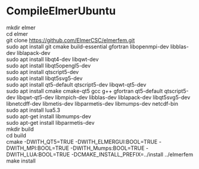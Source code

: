 # CompileElmerUbuntu

mkdir elmer  
cd elmer  
git clone https://github.com/ElmerCSC/elmerfem.git  
sudo apt install git cmake build-essential gfortran libopenmpi-dev libblas-dev liblapack-dev  
sudo apt install libqt4-dev libqwt-dev  
sudo apt install libqt5opengl5-dev  
sudo apt install qtscript5-dev  
sudo apt install libqt5svg5-dev  
sudo apt install qt5-default qtscript5-dev libqwt-qt5-dev  
sudo apt install cmake cmake-qt5 gcc g++ gfortran qt5-default qtscript5-dev libqwt-qt5-dev libmpich-dev libblas-dev liblapack-dev libqt5svg5-dev   libnetcdff-dev libmetis-dev libparmetis-dev libmumps-dev netcdf-bin  
sudo apt install lua5.3  
sudo apt-get install libmumps-dev  
sudo apt-get install libparmetis-dev  
mkdir build  
cd build  
cmake -DWITH_QT5=TRUE -DWITH_ELMERGUI:BOOL=TRUE -DWITH_MPI:BOOL=TRUE -DWITH_Mumps:BOOL=TRUE -DWITH_LUA:BOOL=TRUE -DCMAKE_INSTALL_PREFIX=../install ../elmerfem  
make install  
